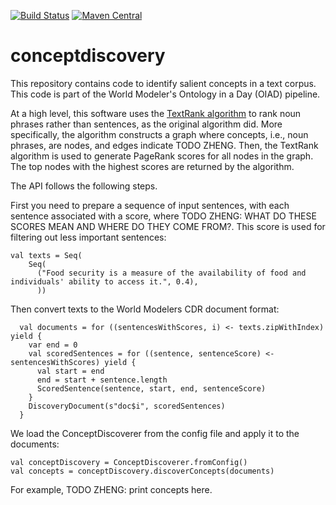 [![Build Status](https://github.com/clulab/ConceptDiscovery/workflows/conceptdiscovery%20CI/badge.svg)](https://github.com/clulab/conceptdiscovery/actions)
[![Maven Central](https://img.shields.io/maven-central/v/org.clulab/conceptdiscovery_2.12?logo=apachemaven)](https://mvnrepository.com/artifact/org.clulab/conceptdiscovery)

# conceptdiscovery

This repository contains code to identify salient concepts in a text corpus. This code is part of the World Modeler's Ontology in a Day (OIAD) pipeline.

At a high level, this software uses the [TextRank algorithm](https://aclanthology.org/W04-3252.pdf) to rank noun phrases rather than sentences, as the original algorithm did. More specifically, the algorithm constructs a graph where concepts, i.e., noun phrases, are nodes, and edges indicate TODO ZHENG. Then, the TextRank algorithm is used to generate PageRank scores for all nodes in the graph. The top nodes with the highest scores are returned by the algorithm.

The API follows the following steps.

First you need to prepare a sequence of input sentences, with each sentence associated with a score, where TODO ZHENG: WHAT DO THESE SCORES MEAN AND WHERE DO THEY COME FROM?. This score is used for filtering out less important sentences:
```
val texts = Seq(
    Seq(
      ("Food security is a measure of the availability of food and individuals' ability to access it.", 0.4),
      ))
```
Then convert texts to the World Modelers CDR document format:
```
  val documents = for ((sentencesWithScores, i) <- texts.zipWithIndex) yield {
    var end = 0
    val scoredSentences = for ((sentence, sentenceScore) <- sentencesWithScores) yield {
      val start = end
      end = start + sentence.length
      ScoredSentence(sentence, start, end, sentenceScore)
    }
    DiscoveryDocument(s"doc$i", scoredSentences)
  }
```
We load the ConceptDiscoverer from the config file and apply it to the documents:
```  
val conceptDiscovery = ConceptDiscoverer.fromConfig()
val concepts = conceptDiscovery.discoverConcepts(documents)
```

For example, TODO ZHENG: print concepts here.
